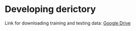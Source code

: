 # Developing derictory
Link for downloading training and testing data: [Google Drive](https://drive.google.com/drive/folders/1x6GPoihKo1m2J6SnnCaCmT0-b3f2x0V9?usp=sharing)
